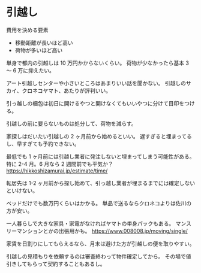 # 引越し

費用を決める要素

- 移動距離が長いほど高い
- 荷物が多いほど高い

単身で都内の引越しは 10 万円かからないくらい。
荷物が少なかったら基本 3 〜 6 万に抑えたい。

アート引越しセンターや小さいところはあまりいい話を聞かない。
引越しのサカイ、クロネコヤマト、あたりが評判いい。

引っ越しの梱包は初日に開けるやつと開けなくてもいいやつに分けて目印をつける。

引越しの前に要らないものは処分して、荷物を減らす。

家探しはだいたい引越しの 2 ヶ月前から始めるといい。
遅すぎると埋まってるし、早すぎても予約できない。

最低でも 1 ヶ月前には引越し業者に発注しないと埋まってしまう可能性がある。特に 2-4 月。6 月なら 2 週間前でも平気か？
https://hikkoshizamurai.jp/estimate/time/

転居先は 1-2 ヶ月前から探し始めて、引っ越し業者が埋まるまでには確定しないといけない。

ベッドだけでも数万円くらいはかかる。
単品で送るならクロネコよりは佐川の方が安い。

一人暮らしで大きな家具・家電がなければヤマトの単身パックもある。
マンスリーマンションとかの出張用かも。
https://www.008008.jp/moving/single/

家賃を日割りにしてもらえるなら、月末は避けた方が引越しの便を取りやすい。

引越しの見積もりを依頼するのは審査終わって物件確定してから。
その場で値引きしてもらって契約することもあるし。

